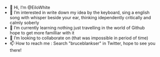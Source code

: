 - 👋 Hi, I’m @EiloWhite
- 👀 I’m interested in write down my idea by the keyboard, sing a english song with whisper beside your ear, thinking idependently critically and calmly soberly
- 🌱 I’m currently learning nothing just travelling in the world of Github hope to get more familliar with it 
- 💞️ I’m looking to collaborate on (that was impossible in period of time)
- 📫 How to reach me : Search "bruceblankser" in Twitter, hope to see you there!

<!---
EiloWhite/EiloWhite is a ✨ special ✨ repository because its `README.md` (this file) appears on your GitHub profile.
You can click the Preview link to take a look at your changes.
--->
